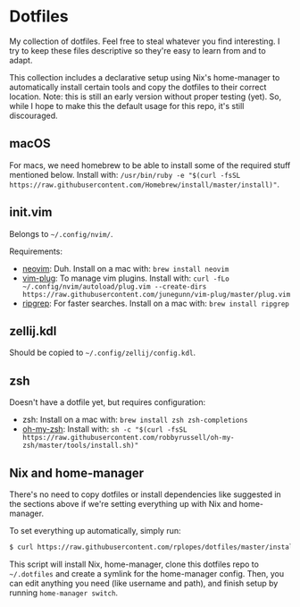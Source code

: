 # Dotfiles

My collection of dotfiles. Feel free to steal whatever you find interesting. I try to keep these files descriptive so they're easy to learn from and to adapt.

This collection includes a declarative setup using Nix's home-manager to automatically install certain tools and copy the dotfiles to their correct location. Note: this is still an early version without proper testing (yet). So, while I hope to make this the default usage for this repo, it's still discouraged.

## macOS

For macs, we need homebrew to be able to install some of the required stuff mentioned below. Install with: `/usr/bin/ruby -e "$(curl -fsSL https://raw.githubusercontent.com/Homebrew/install/master/install)"`.

## init.vim

Belongs to `~/.config/nvim/`.

Requirements:
- [neovim](https://github.com/neovim/neovim): Duh. Install on a mac with: `brew install neovim`
- [vim-plug](https://github.com/junegunn/vim-plug): To manage vim plugins. Install with: `curl -fLo ~/.config/nvim/autoload/plug.vim --create-dirs https://raw.githubusercontent.com/junegunn/vim-plug/master/plug.vim`
- [ripgrep](https://github.com/BurntSushi/ripgrep): For faster searches. Install on a mac with: `brew install ripgrep`

## zellij.kdl

Should be copied to `~/.config/zellij/config.kdl`.

## zsh

Doesn't have a dotfile yet, but requires configuration:
- zsh: Install on a mac with: `brew install zsh zsh-completions`
- [oh-my-zsh](https://github.com/robbyrussell/oh-my-zsh): Install with: `sh -c "$(curl -fsSL https://raw.githubusercontent.com/robbyrussell/oh-my-zsh/master/tools/install.sh)"`

## Nix and home-manager

There's no need to copy dotfiles or install dependencies like suggested in the sections above if we're setting everything up with Nix and home-manager.

To set everything up automatically, simply run:

```sh
$ curl https://raw.githubusercontent.com/rplopes/dotfiles/master/install.sh | sh
```

This script will install Nix, home-manager, clone this dotfiles repo to `~/.dotfiles` and create a symlink for the home-manager config. Then, you can edit anything you need (like username and path), and finish setup by running `home-manager switch`.
